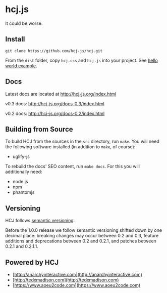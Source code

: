 # hcj.js #

It could be worse.

## Install ##

`git clone https://github.com/hcj-js/hcj.git`

From the `dist` folder, copy `hcj.css` and `hcj.js` into your project.
See [hello world example](https://hcj-js.github.io/hcj/index.html#1).

## Docs ##

Latest docs are located at http://hcj-js.org/index.html

v0.3 docs: http://hcj-js.org/docs-0.3/index.html

v0.2 docs: http://hcj-js.org/docs-0.2/index.html

## Building from Source ##

To build HCJ from the sources in the `src` directory, run `make`.  You
will need the following software installed (in addition to `make`, of
course):

* uglify-js

To rebuild the docs' SEO content, run `make docs`.  For this you will
additionally need:

* node.js
* npm
* phantomjs

## Versioning ##

HCJ follows [semantic versioning](https://semver.org/).

Before the 1.0.0 release we follow semantic versioning shifted down by
one decimal place: breaking changes may occur between 0.2 and 0.3,
feature additions and deprecations between 0.2 and 0.2.1, and patches
between 0.2.1 and 0.2.1.1.

## Powered by HCJ ##

* [http://anarchyinteractive.com](http://anarchyinteractive.com)
* [http://tedxmadison.com](http://tedxmadison.com)
* [https://www.aoeu2code.com](https://www.aoeu2code.com)
